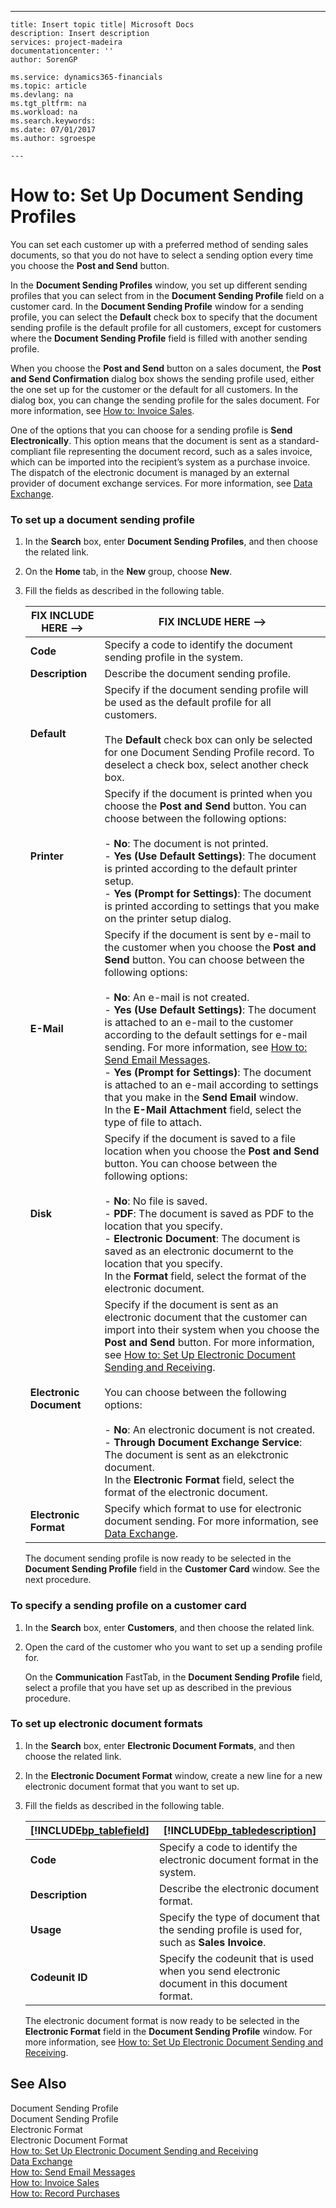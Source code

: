 ---
    title: Insert topic title| Microsoft Docs
    description: Insert description
    services: project-madeira
    documentationcenter: ''
    author: SorenGP

    ms.service: dynamics365-financials
    ms.topic: article
    ms.devlang: na
    ms.tgt_pltfrm: na
    ms.workload: na
    ms.search.keywords:
    ms.date: 07/01/2017
    ms.author: sgroespe

    ---
# How to: Set Up Document Sending Profiles
You can set each customer up with a preferred method of sending sales documents, so that you do not have to select a sending option every time you choose the **Post and Send** button.  
  
 In the **Document Sending Profiles** window, you set up different sending profiles that you can select from in the **Document Sending Profile** field on a customer card. In the **Document Sending Profile** window for a sending profile, you can select the **Default** check box to specify that the document sending profile is the default profile for all customers, except for customers where the **Document Sending Profile** field is filled with another sending profile.  
  
 When you choose the **Post and Send** button on a sales document, the **Post and Send Confirmation** dialog box shows the sending profile used, either the one set up for the customer or the default for all customers. In the dialog box, you can change the sending profile for the sales document. For more information, see [How to: Invoice Sales](../Finance/how-to-invoice-sales.md).  
  
 One of the options that you can choose for a sending profile is **Send Electronically**. This option means that the document is sent as a standard-compliant file representing the document record, such as a sales invoice, which can be imported into the recipient’s system as a purchase invoice. The dispatch of the electronic document is managed by an external provider of document exchange services. For more information, see [Data Exchange](../BusinessFunctionality/DataExchange/data-exchange.md).  
  
### To set up a document sending profile  
  
1.  In the **Search** box, enter **Document Sending Profiles**, and then choose the related link.  
  
2.  On the **Home** tab, in the **New** group, choose **New**.  
  
3.  Fill the fields as described in the following table.  
  
    |FIX INCLUDE HERE<!--FIX INCLUDE HERE<!--[!INCLUDE[bp_tablefield](../ApplicationDesign/includes/bp_tablefield_md.md)] --> -->|FIX INCLUDE HERE<!--FIX INCLUDE HERE<!--[!INCLUDE[bp_tabledescription](../ApplicationDesign/includes/bp_tabledescription_md.md)] --> -->|  
    |---------------------------------|---------------------------------------|  
    |**Code**|Specify a code to identify the document sending profile in the system.|  
    |**Description**|Describe the document sending profile.|  
    |**Default**|Specify if the document sending profile will be used as the default profile for all customers.<br /><br /> The **Default** check box can only be selected for one Document Sending Profile record. To deselect a check box, select another check box.|  
    |**Printer**|Specify if the document is printed when you choose the **Post and Send** button. You can choose between the following options:<br /><br /> -   **No**: The document is not printed.<br />-   **Yes \(Use Default Settings\)**: The document is printed according to the default printer setup.<br />-   **Yes \(Prompt for Settings\)**: The document is printed according to settings that you make on the printer setup dialog.|  
    |**E-Mail**|Specify if the document is sent by e-mail to the customer when you choose the **Post and Send** button. You can choose between the following options:<br /><br /> -   **No**: An e-mail is not created.<br />-   **Yes \(Use Default Settings\)**: The document is attached to an e-mail to the customer according to the default settings for e-mail sending. For more information, see [How to: Send Email Messages](../WorkingWithDynamics/how-to-send-email-messages.md).<br />-   **Yes \(Prompt for Settings\)**: The document is attached to an e-mail according to settings that you make in the **Send Email** window.<br />     In the **E-Mail Attachment** field, select the type of file to attach.|  
    |**Disk**|Specify if the document is saved to a file location when you choose the **Post and Send** button. You can choose between the following options:<br /><br /> -   **No**: No file is saved.<br />-   **PDF**: The document is saved as PDF to the location that you specify.<br />-   **Electronic Document**: The document is saved as an electronic documernt to the location that you specify.<br />     In the **Format** field, select the format of the electronic document.|  
    |**Electronic Document**|Specify if the document is sent as an electronic document that the customer can import into their system when you choose the **Post and Send** button. For more information, see [How to: Set Up Electronic Document Sending and Receiving](../BusinessFunctionality/DataExchange/how-to-set-up-electronic-document-sending-and-receiving.md).<br /><br /> You can choose between the following options:<br /><br /> -   **No**: An electronic document is not created.<br />-   **Through Document Exchange Service**: The document is sent as an elekctronic document.<br />     In the **Electronic Format** field, select the format of the electronic document.|  
    |**Electronic Format**|Specify which format to use for electronic document sending. For more information, see [Data Exchange](../BusinessFunctionality/DataExchange/data-exchange.md).|  
  
     The document sending profile is now ready to be selected in the **Document Sending Profile** field in the **Customer Card** window. See the next procedure.  
  
### To specify a sending profile on a customer card  
  
1.  In the **Search** box, enter **Customers**, and then choose the related link.  
  
2.  Open the card of the customer who you want to set up a sending profile for.  
  
     On the **Communication** FastTab, in the **Document Sending Profile** field, select a profile that you have set up as described in the previous procedure.  
  
### To set up electronic document formats  
  
1.  In the **Search** box, enter **Electronic Document Formats**, and then choose the related link.  
  
2.  In the **Electronic Document Format** window, create a new line for a new electronic document format that you want to set up.  
  
3.  Fill the fields as described in the following table.  
  
    |[!INCLUDE[bp_tablefield](../ApplicationDesign/includes/bp_tablefield_md.md)]|[!INCLUDE[bp_tabledescription](../ApplicationDesign/includes/bp_tabledescription_md.md)]|  
    |---------------------------------|---------------------------------------|  
    |**Code**|Specify a code to identify the electronic document format in the system.|  
    |**Description**|Describe the electronic document format.|  
    |**Usage**|Specify the type of document that the sending profile is used for, such as **Sales Invoice**.|  
    |**Codeunit ID**|Specify the codeunit that is used when you send electronic document in this document format.|  
  
     The electronic document format is now ready to be selected in the **Electronic Format** field in the **Document Sending Profile** window. For more information, see [How to: Set Up Electronic Document Sending and Receiving](../BusinessFunctionality/DataExchange/how-to-set-up-electronic-document-sending-and-receiving.md).  
  
## See Also  
 Document Sending Profile   
 Document Sending Profile   
 Electronic Format   
 Electronic Document Format   
 [How to: Set Up Electronic Document Sending and Receiving](../BusinessFunctionality/DataExchange/how-to-set-up-electronic-document-sending-and-receiving.md)   
 [Data Exchange](../BusinessFunctionality/DataExchange/data-exchange.md)   
 [How to: Send Email Messages](../WorkingWithDynamics/how-to-send-email-messages.md)   
 [How to: Invoice Sales](../Finance/how-to-invoice-sales.md)   
 [How to: Record Purchases](../Finance/how-to-record-purchases.md)
